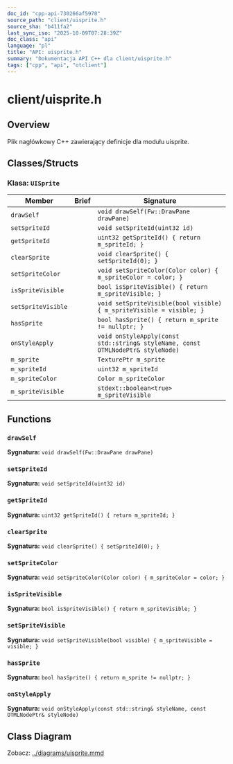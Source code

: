 ```yaml
---
doc_id: "cpp-api-730266af5970"
source_path: "client/uisprite.h"
source_sha: "b411fa2"
last_sync_iso: "2025-10-09T07:28:39Z"
doc_class: "api"
language: "pl"
title: "API: uisprite.h"
summary: "Dokumentacja API C++ dla client/uisprite.h"
tags: ["cpp", "api", "otclient"]
---
```


# client/uisprite.h

## Overview

Plik nagłówkowy C++ zawierający definicje dla modułu uisprite.

## Classes/Structs

### Klasa: `UISprite`

| Member | Brief | Signature |
|--------|-------|-----------|
| `drawSelf` |  | `void drawSelf(Fw::DrawPane drawPane)` |
| `setSpriteId` |  | `void setSpriteId(uint32 id)` |
| `getSpriteId` |  | `uint32 getSpriteId() { return m_spriteId; }` |
| `clearSprite` |  | `void clearSprite() { setSpriteId(0); }` |
| `setSpriteColor` |  | `void setSpriteColor(Color color) { m_spriteColor = color; }` |
| `isSpriteVisible` |  | `bool isSpriteVisible() { return m_spriteVisible; }` |
| `setSpriteVisible` |  | `void setSpriteVisible(bool visible) { m_spriteVisible = visible; }` |
| `hasSprite` |  | `bool hasSprite() { return m_sprite != nullptr; }` |
| `onStyleApply` |  | `void onStyleApply(const std::string& styleName, const OTMLNodePtr& styleNode)` |
| `m_sprite` |  | `TexturePtr m_sprite` |
| `m_spriteId` |  | `uint32 m_spriteId` |
| `m_spriteColor` |  | `Color m_spriteColor` |
| `m_spriteVisible` |  | `stdext::boolean<true> m_spriteVisible` |

## Functions

### `drawSelf`

**Sygnatura:** `void drawSelf(Fw::DrawPane drawPane)`

### `setSpriteId`

**Sygnatura:** `void setSpriteId(uint32 id)`

### `getSpriteId`

**Sygnatura:** `uint32 getSpriteId() { return m_spriteId; }`

### `clearSprite`

**Sygnatura:** `void clearSprite() { setSpriteId(0); }`

### `setSpriteColor`

**Sygnatura:** `void setSpriteColor(Color color) { m_spriteColor = color; }`

### `isSpriteVisible`

**Sygnatura:** `bool isSpriteVisible() { return m_spriteVisible; }`

### `setSpriteVisible`

**Sygnatura:** `void setSpriteVisible(bool visible) { m_spriteVisible = visible; }`

### `hasSprite`

**Sygnatura:** `bool hasSprite() { return m_sprite != nullptr; }`

### `onStyleApply`

**Sygnatura:** `void onStyleApply(const std::string& styleName, const OTMLNodePtr& styleNode)`

## Class Diagram

Zobacz: [../diagrams/uisprite.mmd](../diagrams/uisprite.mmd)
